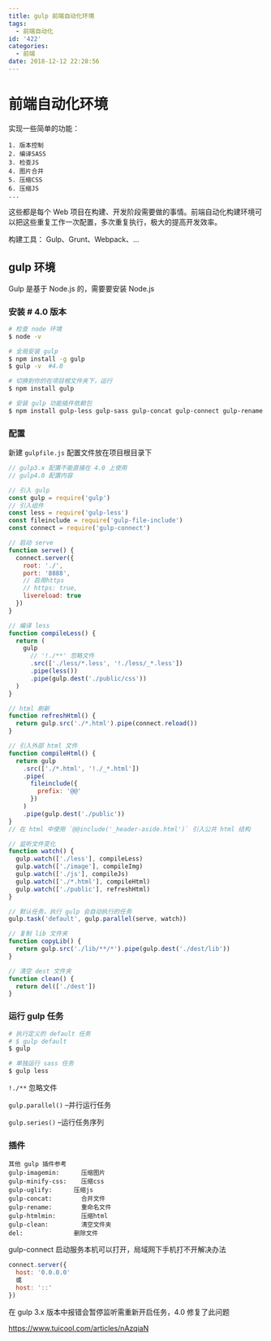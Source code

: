 ```yaml
---
title: gulp 前端自动化环境
tags:
  - 前端自动化
id: '422'
categories:
  - 前端
date: 2018-12-12 22:28:56
---
```


# 前端自动化环境

实现一些简单的功能：

```
1. 版本控制
2. 编译SASS
3. 检查JS
4. 图片合并
5. 压缩CSS
6. 压缩JS
...
```

这些都是每个 Web 项目在构建、开发阶段需要做的事情。前端自动化构建环境可以把这些重复工作一次配置，多次重复执行，极大的提高开发效率。

构建工具： Gulp、Grunt、Webpack、...

## gulp 环境

Gulp 是基于 Node.js 的，需要要安装 Node.js

### 安装 # 4.0 版本

```bash
# 检查 node 环境
$ node -v

# 全局安装 gulp
$ npm install -g gulp
$ gulp -v  #4.0

# 切换到你的在项目根文件夹下，运行
$ npm install gulp

# 安装 gulp 功能插件依赖包
$ npm install gulp-less gulp-sass gulp-concat gulp-connect gulp-rename
```

### 配置

新建 `gulpfile.js` 配置文件放在项目根目录下

```javascript
// gulp3.x 配置不能直接在 4.0 上使用
// gulp4.0 配置内容

// 引入 gulp
const gulp = require('gulp')
// 引入组件
const less = require('gulp-less')
const fileinclude = require('gulp-file-include')
const connect = require('gulp-connect')

// 启动 serve
function serve() {
  connect.server({
    root: './',
    port: '8888',
    // 启用https
    // https: true,
    livereload: true
  })
}

// 编译 less
function compileLess() {
  return (
    gulp
      // '!./**' 忽略文件
      .src(['./less/*.less', '!./less/_*.less'])
      .pipe(less())
      .pipe(gulp.dest('./public/css'))
  )
}

// html 刷新
function refreshHtml() {
  return gulp.src('./*.html').pipe(connect.reload())
}

// 引入外部 html 文件
function compileHtml() {
  return gulp
    .src(['./*.html', '!./_*.html'])
    .pipe(
      fileinclude({
        prefix: '@@'
      })
    )
    .pipe(gulp.dest('./public'))
}
// 在 html 中使用 `@@include('_header-aside.html')` 引入公共 html 结构

// 监听文件变化
function watch() {
  gulp.watch(['./less'], compileLess)
  gulp.watch(['./image'], compileImg)
  gulp.watch(['./js'], compileJs)
  gulp.watch(['./*.html'], compileHtml)
  gulp.watch(['./public'], refreshHtml)
}

// 默认任务，执行 gulp 会自动执行的任务
gulp.task('default', gulp.parallel(serve, watch))

// 复制 lib 文件夹
function copyLib() {
  return gulp.src('./lib/**/*').pipe(gulp.dest('./dest/lib'))
}

// 清空 dest 文件夹
function clean() {
  return del(['./dest'])
}
```

### 运行 gulp 任务

```bash
# 执行定义的 default 任务
# $ gulp default
$ gulp

# 单独运行 sass 任务
$ gulp less
```

`!./**` 忽略文件

`gulp.parallel()` –并行运行任务

`gulp.series()` –运行任务序列

### 插件

```
其他 gulp 插件参考
gulp-imagemin: 		压缩图片
gulp-minify-css: 	压缩css
gulp-uglify:      压缩js
gulp-concat:    	合并文件
gulp-rename:  		重命名文件
gulp-htmlmin: 		压缩html
gulp-clean:      	清空文件夹
del:              删除文件
```

gulp-connect 启动服务本机可以打开，局域网下手机打不开解决办法

```js
connect.server({
  host: '0.0.0.0'
  或
  host: '::'
})
```

在 gulp 3.x 版本中报错会暂停监听需重新开启任务，4.0 修复了此问题

https://www.tuicool.com/articles/nAzqiaN
